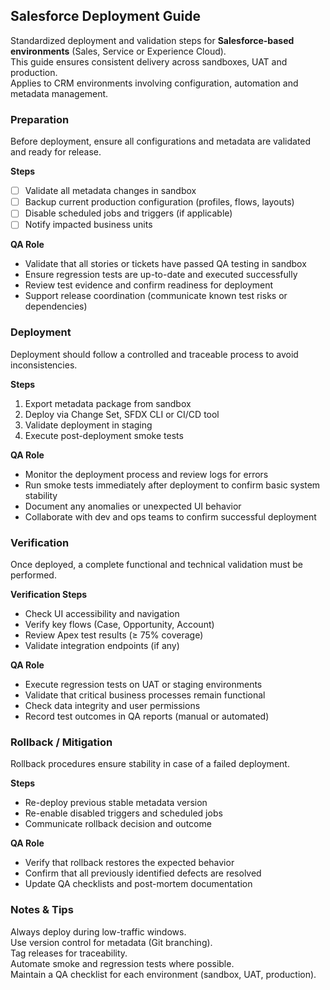 ## Salesforce Deployment Guide

Standardized deployment and validation steps for **Salesforce-based environments** (Sales, Service or Experience Cloud).  
This guide ensures consistent delivery across sandboxes, UAT and production.  
Applies to CRM environments involving configuration, automation and metadata management.


### Preparation
Before deployment, ensure all configurations and metadata are validated and ready for release.

**Steps**
- [ ] Validate all metadata changes in sandbox  
- [ ] Backup current production configuration (profiles, flows, layouts)  
- [ ] Disable scheduled jobs and triggers (if applicable)  
- [ ] Notify impacted business units  

**QA Role**  
- Validate that all stories or tickets have passed QA testing in sandbox  
- Ensure regression tests are up-to-date and executed successfully  
- Review test evidence and confirm readiness for deployment  
- Support release coordination (communicate known test risks or dependencies)
  

### Deployment
Deployment should follow a controlled and traceable process to avoid inconsistencies.

**Steps**
1. Export metadata package from sandbox  
2. Deploy via Change Set, SFDX CLI or CI/CD tool  
3. Validate deployment in staging  
4. Execute post-deployment smoke tests  

**QA Role**  
- Monitor the deployment process and review logs for errors  
- Run smoke tests immediately after deployment to confirm basic system stability  
- Document any anomalies or unexpected UI behavior  
- Collaborate with dev and ops teams to confirm successful deployment


### Verification
Once deployed, a complete functional and technical validation must be performed.

**Verification Steps**  
- Check UI accessibility and navigation  
- Verify key flows (Case, Opportunity, Account)  
- Review Apex test results (≥ 75% coverage)  
- Validate integration endpoints (if any)  

**QA Role**  
- Execute regression tests on UAT or staging environments   
- Validate that critical business processes remain functional    
- Check data integrity and user permissions  
- Record test outcomes in QA reports (manual or automated)  


### Rollback / Mitigation   
Rollback procedures ensure stability in case of a failed deployment.  

**Steps**  
- Re-deploy previous stable metadata version  
- Re-enable disabled triggers and scheduled jobs    
- Communicate rollback decision and outcome  

**QA Role**  
- Verify that rollback restores the expected behavior   
- Confirm that all previously identified defects are resolved    
- Update QA checklists and post-mortem documentation  


### Notes & Tips  
Always deploy during low-traffic windows.  
Use version control for metadata (Git branching).  
Tag releases for traceability.  
Automate smoke and regression tests where possible.  
Maintain a QA checklist for each environment (sandbox, UAT, production).  

